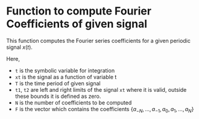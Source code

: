 # Function to compute Fourier Coefficients of given signal

This function computes the Fourier series coefficients for a given periodic signal $x(t)$.

Here,

-   `t` is the symbolic variable for integration
-   `xt` is the signal as a function of variable t
-   `T` is the time period of given signal
-   `t1`, `t2` are left and right limits of the signal `xt` where it is valid, outside these bounds it is defined as zero.
-   `N` is the number of coefficients to be computed
-   `F` is the vector which contains the coefficients $\{a_{-N},...,a_{-1}, a_0, a_1,..., a_N\}$
